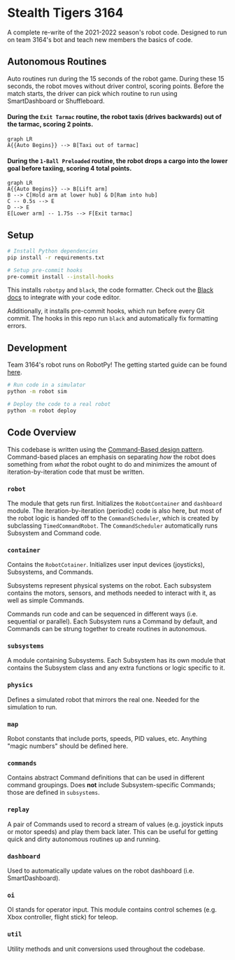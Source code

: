 # Stealth Tigers 3164

A complete re-write of the 2021-2022 season's robot code.
Designed to run on team 3164's bot and teach new members the basics of code.

## Autonomous Routines

Auto routines run during the 15 seconds of the robot game. During these 15 seconds, the robot moves without driver control,
scoring points. Before the match starts, the driver can pick which routine to run using SmartDashboard or Shuffleboard.


#### During the `Exit Tarmac` routine, the robot taxis (drives backwards) out of the tarmac, scoring 2 points.

```mermaid
graph LR
A{{Auto Begins}} --> B[Taxi out of tarmac]
```


#### During the `1-Ball Preloaded` routine, the robot drops a cargo into the lower goal before taxiing, scoring 4 total points.  

```mermaid
graph LR
A{{Auto Begins}} --> B[Lift arm] 
B --> C[Hold arm at lower hub] & D[Ram into hub]
C -- 0.5s --> E
D --> E
E[Lower arm] -- 1.75s --> F[Exit tarmac]
```

## Setup

```bash
# Install Python dependencies
pip install -r requirements.txt

# Setup pre-commit hooks
pre-commit install --install-hooks
```

This installs `robotpy` and `black`, the code formatter.
Check out the [Black docs](https://black.readthedocs.io/en/stable/integrations/editors.html) to integrate with your code editor.

Additionally, it installs pre-commit hooks, which run before every Git commit. The hooks in this repo run `black` and
automatically fix formatting errors.

## Development

Team 3164's robot runs on RobotPy! The getting started guide can be found [here](https://robotpy.readthedocs.io/en/stable/guide/index.html).

```bash
# Run code in a simulator
python -m robot sim
```

```bash
# Deploy the code to a real robot
python -m robot deploy
```

## Code Overview

This codebase is written using the [Command-Based design pattern](https://docs.wpilib.org/en/stable/docs/software/commandbased/what-is-command-based.html).
Command-based places an emphasis on separating *how* the robot does something from *what* the robot ought to do and
minimizes the amount of iteration-by-iteration code that must be written.

### `robot`
The module that gets run first. Initializes the `RobotContainer` and `dashboard` module.
The iteration-by-iteration (periodic) code is also here, but most of the robot logic is handed off to the
`CommandScheduler`, which is created by subclassing `TimedCommandRobot`.
The `CommandScheduler` automatically runs Subsystem and Command code.

### `container`
Contains the `RobotCotainer`. Initializes user input devices (joysticks), Subsystems, and Commands.


Subsystems represent physical systems on the robot.
Each subsystem contains the motors, sensors, and methods needed to interact with it, as well as simple Commands.


Commands run code and can be sequenced in different ways (i.e. sequential or parallel).
Each Subsystem runs a Command by default, and Commands can be strung together to create routines in autonomous.

### `subsystems`
A module containing Subsystems. Each Subsystem has its own module that contains the Subsystem class and any extra
functions or logic specific to it.

### `physics`
Defines a simulated robot that mirrors the real one. Needed for the simulation to run.

### `map`
Robot constants that include ports, speeds, PID values, etc. Anything "magic numbers" should be defined here.

### `commands`
Contains abstract Command definitions that can be used in different command groupings.
Does **not** include Subsystem-specific Commands; those are defined in `subsystems`.

### `replay`
A pair of Commands used to record a stream of values (e.g. joystick inputs or motor speeds) and play them back later.
This can be useful for getting quick and dirty autonomous routines up and running.

### `dashboard`
Used to automatically update values on the robot dashboard (i.e. SmartDashboard).

### `oi`
OI stands for operator input. This module contains control schemes (e.g. Xbox controller, flight stick) for teleop.

### `util`
Utility methods and unit conversions used throughout the codebase.
